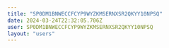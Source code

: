```yaml
---
title: "SP0DM1BNWECCFCYP9WYZKMSERNXSR2QKYY10NPSQ"
date: 2024-03-24T22:32:05.706Z
user: SP0DM1BNWECCFCYP9WYZKMSERNXSR2QKYY10NPSQ
layout: "users"
---
```

    
